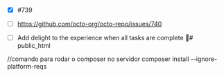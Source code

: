 - [x] #739
- [ ] https://github.com/octo-org/octo-repo/issues/740
- [ ] Add delight to the experience when all tasks are complete :tada:# public_html


//comando para rodar o composer no servidor
composer install --ignore-platform-reqs
